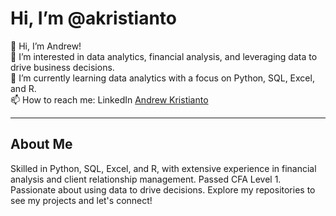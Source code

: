 # Hi, I’m @akristianto

👋 Hi, I’m Andrew!  
👀 I’m interested in data analytics, financial analysis, and leveraging data to drive business decisions.  
🌱 I’m currently learning data analytics with a focus on Python, SQL, Excel, and R.  
📫 How to reach me: LinkedIn [Andrew Kristianto](https://www.linkedin.com/in/andrewkristianto)  

---

## About Me

Skilled in Python, SQL, Excel, and R, with extensive experience in financial analysis and client relationship management. Passed CFA Level 1. Passionate about using data to drive decisions. Explore my repositories to see my projects and let's connect!

<!---
akristianto/akristianto is a ✨ special ✨ repository because its `README.md` (this file) appears on your GitHub profile.
You can click the Preview link to take a look at your changes.
--->
